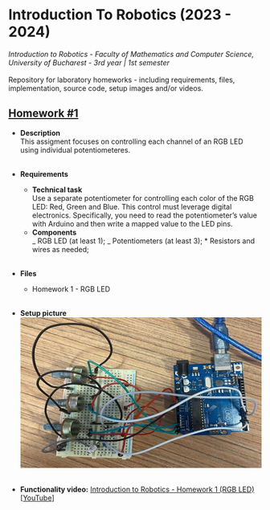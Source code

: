 # **Introduction To Robotics (2023 - 2024)**

_Introduction to Robotics - Faculty of Mathematics and Computer Science, University of Bucharest - 3rd year | 1st semester_ </br> </br>
Repository for laboratory homeworks - including requirements, files, implementation, source code, setup images and/or videos.

## [Homework #1](#hw1) <a name="hw1"></a>

- **Description** </br>
  This assigment focuses on controlling each channel of an RGB LED using individual potentiometeres.
  </br></br>

* **Requirements** </br>

  - **Technical task** </br>
    Use a separate potentiometer for controlling each color of the RGB LED: Red, Green and Blue. This control must leverage digital electronics. Specifically, you need to read the potentiometer’s value with Arduino and then write a mapped value to the LED pins.
  - **Components** </br>
    _ RGB LED (at least 1);
    _ Potentiometers (at least 3); \* Resistors and wires as needed;
    </br></br>

* **Files**

  - Homework 1 - RGB LED
    </br></br>

* **Setup picture**<br>
  <img src="./Homework 1 - RGB LED/rgbSetup.jpg" width="600" height="300">
  </br></br>

* **Functionality video:**
  <a href="https://youtu.be/50T870-A4no" target="_blank">Introduction to Robotics - Homework 1 (RGB LED) [YouTube]</a>
